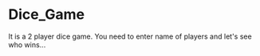 # Dice_Game
It is a 2 player dice game. You need to enter name of players and let's see who wins...

